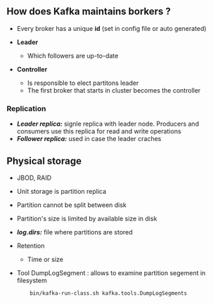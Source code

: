 ## How does Kafka maintains borkers ?

* Every broker has a unique **id** (set in config file or auto generated)

* **Leader**
    * Which followers are up-to-date

* **Controller**
     * Is responsible to elect partitons leader
     * The first broker that starts in cluster becomes the controller

### Replication
 * ***Leader replica:*** signle replica with leader node. Producers and consumers use this replica for read and write operations
 * ***Follower replica:*** used in case the leader craches
 
## Physical storage
* JBOD, RAID
* Unit storage is partition replica
* Partition cannot be split between disk
* Partition's size is limited by available size in disk
* ***log.dirs:*** file where partitions are stored
* Retention
    * Time or size

* Tool DumpLogSegment : allows to examine partition segement in filesystem 

    ```
        bin/kafka-run-class.sh kafka.tools.DumpLogSegments
    ```
